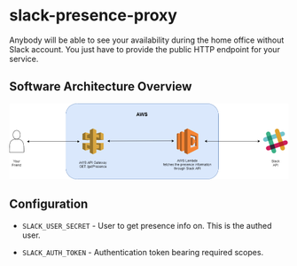 # slack-presence-proxy

Anybody will be able to see your availability during the home office without Slack account. You just have to provide the public HTTP endpoint for your service.

## Software Architecture Overview

![Software Architecture](doc/architecture.png)

## Configuration

- `SLACK_USER_SECRET` - User to get presence info on. This is the authed user.

- `SLACK_AUTH_TOKEN` - Authentication token bearing required scopes.

